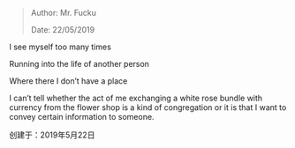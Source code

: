 > Author: Mr. Fucku
>
> Date: 22/05/2019



I see myself too many times

Running into the life of another person 

Where there I don’t have a place





I can’t tell whether the act of me exchanging a white rose bundle with currency from the flower shop is a kind of congregation or it is that I want to convey certain information to someone.





创建于：2019年5月22日